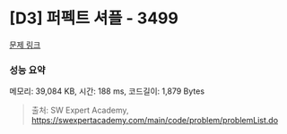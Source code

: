 # [D3] 퍼펙트 셔플 - 3499 

[문제 링크](https://swexpertacademy.com/main/code/problem/problemDetail.do?contestProbId=AWGsRbk6AQIDFAVW) 

### 성능 요약

메모리: 39,084 KB, 시간: 188 ms, 코드길이: 1,879 Bytes



> 출처: SW Expert Academy, https://swexpertacademy.com/main/code/problem/problemList.do